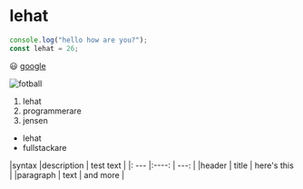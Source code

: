 
# lehat
```js
console.log("hello how are you?");
const lehat = 26;
```
:smiley:
[google](https://google.se)

![fotball](https://quickbutik.imgix.net/3327k/products/5fc8f39f51e5e.png)
1. lehat
2. programmerare
3. jensen

- lehat
- fullstackare

|syntax		|description	|	test text	|
|: ---		|:----:		|	---:		|
|header    	| title       	|	here's this	|
|paragraph 	| text        	|	and more	|


